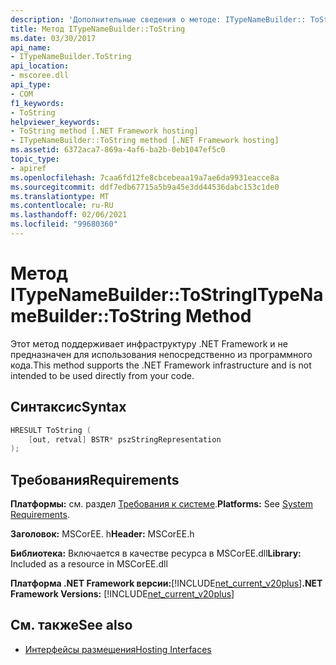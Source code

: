 ```yaml
---
description: 'Дополнительные сведения о методе: ITypeNameBuilder:: ToString'
title: Метод ITypeNameBuilder::ToString
ms.date: 03/30/2017
api_name:
- ITypeNameBuilder.ToString
api_location:
- mscoree.dll
api_type:
- COM
f1_keywords:
- ToString
helpviewer_keywords:
- ToString method [.NET Framework hosting]
- ITypeNameBuilder::ToString method [.NET Framework hosting]
ms.assetid: 6372aca7-869a-4af6-ba2b-0eb1047ef5c0
topic_type:
- apiref
ms.openlocfilehash: 7caa6fd12fe8cbcebeaa19a7ae6da9931eacce8a
ms.sourcegitcommit: ddf7edb67715a5b9a45e3dd44536dabc153c1de0
ms.translationtype: MT
ms.contentlocale: ru-RU
ms.lasthandoff: 02/06/2021
ms.locfileid: "99680360"
---
```

# <a name="itypenamebuildertostring-method"></a><span data-ttu-id="5cce4-103">Метод ITypeNameBuilder::ToString</span><span class="sxs-lookup"><span data-stu-id="5cce4-103">ITypeNameBuilder::ToString Method</span></span>

<span data-ttu-id="5cce4-104">Этот метод поддерживает инфраструктуру .NET Framework и не предназначен для использования непосредственно из программного кода.</span><span class="sxs-lookup"><span data-stu-id="5cce4-104">This method supports the .NET Framework infrastructure and is not intended to be used directly from your code.</span></span>  
  
## <a name="syntax"></a><span data-ttu-id="5cce4-105">Синтаксис</span><span class="sxs-lookup"><span data-stu-id="5cce4-105">Syntax</span></span>  
  
```cpp  
HRESULT ToString (  
    [out, retval] BSTR* pszStringRepresentation  
);  
```  
  
## <a name="requirements"></a><span data-ttu-id="5cce4-106">Требования</span><span class="sxs-lookup"><span data-stu-id="5cce4-106">Requirements</span></span>  

 <span data-ttu-id="5cce4-107">**Платформы:** см. раздел [Требования к системе](../../get-started/system-requirements.md).</span><span class="sxs-lookup"><span data-stu-id="5cce4-107">**Platforms:** See [System Requirements](../../get-started/system-requirements.md).</span></span>  
  
 <span data-ttu-id="5cce4-108">**Заголовок:** MSCorEE. h</span><span class="sxs-lookup"><span data-stu-id="5cce4-108">**Header:** MSCorEE.h</span></span>  
  
 <span data-ttu-id="5cce4-109">**Библиотека:** Включается в качестве ресурса в MSCorEE.dll</span><span class="sxs-lookup"><span data-stu-id="5cce4-109">**Library:** Included as a resource in MSCorEE.dll</span></span>  
  
 <span data-ttu-id="5cce4-110">**Платформа .NET Framework версии:**[!INCLUDE[net_current_v20plus](../../../../includes/net-current-v20plus-md.md)]</span><span class="sxs-lookup"><span data-stu-id="5cce4-110">**.NET Framework Versions:** [!INCLUDE[net_current_v20plus](../../../../includes/net-current-v20plus-md.md)]</span></span>  
  
## <a name="see-also"></a><span data-ttu-id="5cce4-111">См. также</span><span class="sxs-lookup"><span data-stu-id="5cce4-111">See also</span></span>

- [<span data-ttu-id="5cce4-112">Интерфейсы размещения</span><span class="sxs-lookup"><span data-stu-id="5cce4-112">Hosting Interfaces</span></span>](hosting-interfaces.md)
